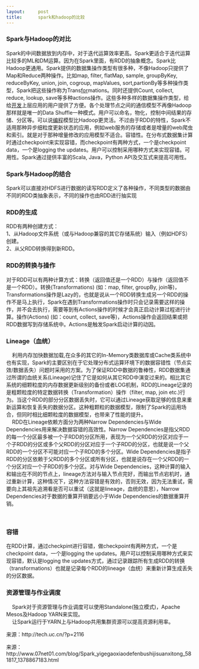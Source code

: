 ```yaml
---
layout:     post
title:      spark和hadoop的比较
---
```

<div id="article_content" class="article_content clearfix csdn-tracking-statistics" data-pid="blog" data-mod="popu_307" data-dsm="post">
								            <link rel="stylesheet" href="https://csdnimg.cn/release/phoenix/template/css/ck_htmledit_views-f76675cdea.css">
						<div class="htmledit_views" id="content_views">
                
<h3>Spark与Hadoop的对比</h3>
Spark的中间数据放到内存中，对于迭代运算效率更高。Spark更适合于迭代运算比较多的ML和DM运算。因为在Spark里面，有RDD的抽象概念。Spark比Hadoop更通用。Spark提供的数据集操作类型有很多种，不像Hadoop只提供了Map和Reduce两种操作。比如map, filter, flatMap, sample, groupByKey, reduceByKey, union, join, cogroup, mapValues, sort,partionBy等多种操作类型，Spark把这些操作称为Trans<a href="http://www.07net01.com/program/" rel="nofollow"><u>for</u></a>mations。同时还提供Count,
 collect, reduce, lookup, save等多种actions操作。这些多种多样的数据集操作类型，给给<a href="http://www.07net01.com/program/" rel="nofollow"><u>开发</u></a>上层应用的用户提供了方便。各个处理节点之间的通信模型不再像Hadoop那样就是唯一的Data Shuffle一种模式。用户可以命名，物化，控制中间结果的存储、分区等。可以说<a href="http://www.07net01.com/program/" rel="nofollow"><u>编程</u></a>模型比Hadoop更灵活。不过由于RDD的特性，Spark不适用那种异步细粒度更新状态的应用，例如web服务的存储或者是增量的web爬虫和索引。就是对于那种增量修改的应用模型不适合。容错性。在分布式数据集计算时通过checkpoint来实现容错，而checkpoint有两种方式，一个是checkpoint
 data，一个是logging the updates。用户可以控制采用哪种方式来实现容错。可用性。Spark通过提供丰富的Scala, Java，Python API及交互式来提高可用性。
<h3 align="left">Spark与Hadoop的结合</h3>
Spark可以直接对HDFS进行数据的读写RDD定义了各种操作，不同类型的数据由不同的RDD类抽象表示，不同的操作也由RDD进行抽实现
<h3>RDD的生成</h3>
RDD有两种创建方式：<br>
1、从Hadoop文件系统（或与Hadoop兼容的其它存储系统）输入（例如HDFS）创建。<br>
2、从父RDD转换得到新RDD。
<h3>RDD的转换与操作</h3>
对于RDD可以有两种计算方式：转换（返回值还是一个RDD）与操作（返回值不是一个RDD）。转换(Transformations) (如：map, filter, groupBy, join等)，Transformations操作是Lazy的，也就是说从一个RDD转换生成另一个RDD的操作不是马上执行，Spark在遇到Transformations操作时只会记录需要这样的操作，并不会去执行，需要等到有Actions操作的时候才会真正启动计算过程进行计算。操作(Actions) (如：count, collect,
 save等)，Actions操作会返回结果或把RDD数据写到存储系统中。Actions是触发Spark启动计算的动因。
<h3 align="left">Lineage（血统）</h3>
<p>    利用内存加快数据加载,在众多的其它的In-Memory类数据库或Cache类系统中也有实现，Spark的主要区别在于它处理分布式运算环境下的数据容错性（节点实效/数据丢失）问题时采用的方案。为了保证RDD中数据的鲁棒性，RDD数据集通过所谓的血统关系(Lineage)记住了它是如何从其它RDD中演变过来的。相比其它系统的细颗粒度的内存数据更新级别的备份或者LOG机制，RDD的Lineage记录的是粗颗粒度的特定数据转换（Transformation）操作（filter, map, join etc.)行为。当这个RDD的部分分区数据丢失时，它可以通过Lineage获取足够的信息来重新运算和恢复丢失的数据分区。这种粗颗粒的数据模型，限制了Spark的运用场合，但同时相比细颗粒度的数据模型，也带来了性能的提升。<br>
    RDD在Lineage依赖方面分为两种Narrow Dependencies与Wide Dependencies用来解决数据容错的高效性。Narrow Dependencies是指父RDD的每一个分区最多被一个子RDD的分区所用，表现为一个父RDD的分区对应于一个子RDD的分区或多个父RDD的分区对应于一个子RDD的分区，也就是说一个父RDD的一个分区不可能对应一个子RDD的多个分区。Wide Dependencies是指子RDD的分区依赖于父RDD的多个分区或所有分区，也就是说存在一个父RDD的一个分区对应一个子RDD的多个分区。对与Wide
 Dependencies，这种计算的输入和输出在不同的节点上，lineage方法对与输入节点完好，而输出节点宕机时，通过重新计算，这种情况下，这种方法容错是有效的，否则无效，因为无法重试，需要向上其祖先追溯看是否可以重试（这就是lineage，血统的意思），Narrow Dependencies对于数据的重算开销要远小于Wide Dependencies的数据重算开销。</p>
<p><br></p>
<p></p>
<h3>容错</h3>
在RDD计算，通过checkpint进行容错，做checkpoint有两种方式，一个是checkpoint data，一个是logging the updates。用户可以控制采用哪种方式来实现容错，默认是logging the updates方式，通过记录跟踪所有生成RDD的转换（transformations）也就是记录每个RDD的lineage（血统）来重新计算生成丢失的分区数据。
<p></p>
<p></p>
<h3>资源管理与作业调度</h3>
    Spark对于资源管理与作业调度可以使用Standalone(独立模式)，Apache Mesos及Hadoop YARN来实现。<br>
    让Spark运行于YARN上与Hadoop共用集群资源可以提高资源利用率。
<p></p>
<p>来源：http://tech.uc.cn/?p=2116<br></p>
<p>来源：http://www.07net01.com/blog/Spark_yigegaoxiaodefenbushijisuanxitong_581817_1378867183.html<br></p>
            </div>
                </div>
